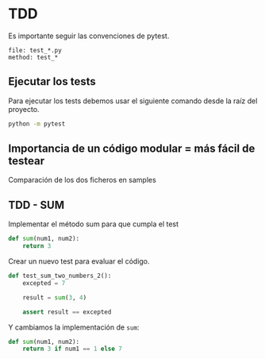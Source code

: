 # TDD

Es importante seguir las convenciones de pytest.

```
file: test_*.py
method: test_*
```

## Ejecutar los tests

Para ejecutar los tests debemos usar el siguiente comando desde la raíz del proyecto.

```bash
python -m pytest
```

## Importancia de un código modular = más fácil de testear

Comparación de los dos ficheros en samples

## TDD - SUM

Implementar el método sum para que cumpla el test

```py
def sum(num1, num2):
    return 3
```

Crear un nuevo test para evaluar el código.

```py
def test_sum_two_numbers_2():
    excepted = 7

    result = sum(3, 4)

    assert result == excepted
```

Y cambiamos la implementación de `sum`:

```py
def sum(num1, num2):
    return 3 if num1 == 1 else 7
```
